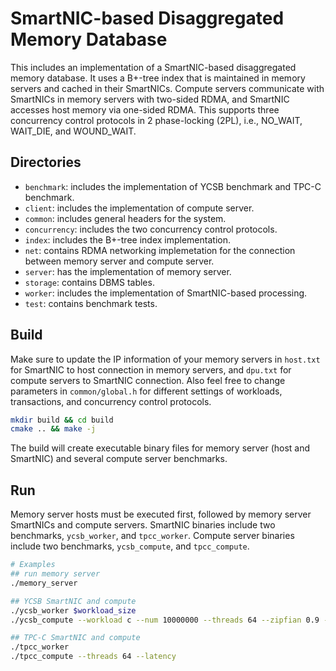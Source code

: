 SmartNIC-based Disaggregated Memory Database
========================================================================

This includes an implementation of a SmartNIC-based disaggregated memory database.
It uses a B+-tree index that is maintained in memory servers and cached in their SmartNICs.
Compute servers communicate with SmartNICs in memory servers with two-sided RDMA, and SmartNIC accesses host memory via one-sided RDMA.
This supports three concurrency control protocols in 2 phase-locking (2PL), i.e., NO\_WAIT, WAIT\_DIE, and WOUND\_WAIT.



## Directories ##
* `benchmark`: includes the implementation of YCSB benchmark and TPC-C benchmark.
* `client`: includes the implementation of compute server.
* `common`: includes general headers for the system.
* `concurrency`: includes the two concurrency control protocols.
* `index`: includes the B+-tree index implementation.
* `net`: contains RDMA networking implemetation for the connection between memory server and compute server.
* `server`: has the implementation of memory server.
* `storage`: contains DBMS tables.
* `worker`: includes the implementation of SmartNIC-based processing.
* `test`: contains benchmark tests.


## Build ##
Make sure to update the IP information of your memory servers in `host.txt` for SmartNIC to host connection in memory servers, and `dpu.txt` for compute servers to SmartNIC connection.
Also feel free to change parameters in `common/global.h` for different settings of workloads, transactions, and concurrency control protocols.

```sh
mkdir build && cd build
cmake .. && make -j
```
The build will create executable binary files for memory server (host and SmartNIC) and several compute server benchmarks.



## Run ##
Memory server hosts must be executed first, followed by memory server SmartNICs and compute servers.
SmartNIC binaries include two benchmarks, `ycsb_worker`, and `tpcc_worker`.
Compute server binaries include two benchmarks, `ycsb_compute`, and `tpcc_compute`.

```sh
# Examples
## run memory server
./memory_server

## YCSB SmartNIC and compute 
./ycsb_worker $workload_size 
./ycsb_compute --workload c --num 10000000 --threads 64 --zipfian 0.9 --latency

## TPC-C SmartNIC and compute 
./tpcc_worker
./tpcc_compute --threads 64 --latency
```
